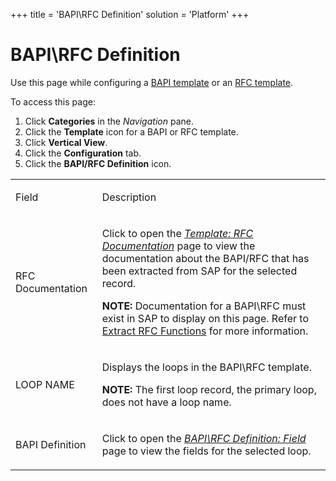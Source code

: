 +++
title = 'BAPI\\RFC Definition'
solution = 'Platform'
+++

# BAPI\\RFC Definition

<div class="use">

Use this page while configuring a [BAPI
template](../Use_Cases/Configure_a_BAPI_Template.htm) or an [RFC
template](../Use_Cases/Configure_a_RFC_Template.htm).

</div>

To access this page:

1.  Click **Categories** in the *Navigation* pane.
2.  Click the **Template** icon for a BAPI or RFC template.
3.  Click **Vertical View**.
4.  Click the **Configuration** tab.
5.  Click the **BAPI/RFC Definition** icon.

<table>
<tbody>
<tr class="odd">
<td><p>Field</p></td>
<td><p>Description</p></td>
</tr>
<tr class="even">
<td><p>RFC Documentation</p></td>
<td><p>Click to open the <em><a href="Template%20RFC%20Documentation.htm">Template: RFC Documentation</a></em> page to view the documentation about the BAPI/RFC that has been extracted from SAP for the selected record.</p>
<p><strong>NOTE:</strong> Documentation for a BAPI\RFC must exist in SAP to display on this page. Refer to <a href="../Config/Extract_RFC_Functions.htm">Extract RFC Functions</a> for more information.</p></td>
</tr>
<tr class="odd">
<td><p>LOOP NAME</p></td>
<td><p>Displays the loops in the BAPI\RFC template. </p>
<p><strong>NOTE:</strong> The first loop record, the primary loop, does not have a loop name.</p></td>
</tr>
<tr class="even">
<td><p>BAPI Definition</p></td>
<td><p>Click to open the <em><a href="BAPI%20RFC%20Definition%20Field.htm">BAPI\RFC Definition: Field</a></em> page to view the fields for the selected loop.</p></td>
</tr>
</tbody>
</table>
